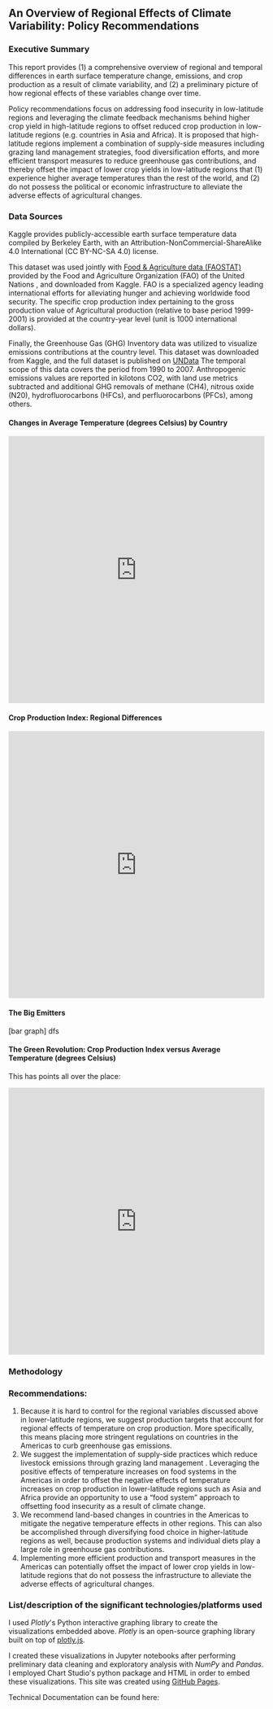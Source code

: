## An Overview of Regional Effects of Climate Variability: Policy Recommendations 

### Executive Summary 

This report provides (1) a comprehensive overview of regional and temporal differences in earth surface temperature change, emissions, and crop production as a result of climate variability, and (2) a preliminary picture of how regional effects of these variables change over time. 

Policy recommendations focus on addressing food insecurity in low-latitude regions and leveraging the climate feedback mechanisms behind higher crop yield in high-latitude regions to offset reduced crop production in low-latitude regions (e.g. countries in Asia and Africa). It is proposed that high-latitude regions implement a combination of supply-side measures including grazing land management strategies, food diversification efforts, and more efficient transport measures  to reduce greenhouse gas contributions, and thereby offset the impact of lower crop yields in low-latitude regions that (1) experience higher average temperatures than the rest of the world, and (2) do not possess the political or economic infrastructure to alleviate the adverse effects of agricultural changes. 

### Data Sources

Kaggle provides publicly-accessible earth surface temperature data compiled by Berkeley Earth, with an Attribution-NonCommercial-ShareAlike 4.0 International (CC BY-NC-SA 4.0) license. 

This dataset was used jointly with [Food & Agriculture data (FAOSTAT)](http://www.fao.org/faostat/en/#home) provided by the Food and Agriculture Organization (FAO) of the United Nations , and downloaded from Kaggle. FAO is a specialized agency leading international efforts for alleviating hunger and achieving worldwide food security. The specific crop production index pertaining to the gross production value of Agricultural production (relative to base period 1999-2001) is provided at the country-year level (unit is 1000 international dollars).   

Finally, the Greenhouse Gas (GHG) Inventory data was utilized to visualize emissions contributions at the country level. This dataset was downloaded from Kaggle, and the full dataset is published on [UNData](http://data.un.org/Explorer.aspx) The temporal scope of this data covers the period from 1990 to 2007. Anthropogenic emissions values are reported in kilotons CO2, with land use metrics subtracted and additional GHG removals of methane (CH4), nitrous oxide (N20), hydrofluorocarbons (HFCs), and perfluorocarbons (PFCs), among others. 


#### Changes in Average Temperature (degrees Celsius) by Country 

<iframe id="igraph" scrolling="no" style="border:none;" seamless="seamless" src="https://plotly.com/~at1112/1.embed" height="525" width="100%"></iframe>

#### Crop Production Index: Regional Differences

<iframe id="igraph" scrolling="no" style="border:none;" seamless="seamless" src="https://plotly.com/~at1112/7.embed" height="525" width="100%"></iframe>

#### The Big Emitters
 [bar graph]
 dfs

#### The Green Revolution: Crop Production Index versus Average Temperature (degrees Celsius)
This has points all over the place:

<iframe id="igraph" scrolling="no" style="border:none;" seamless="seamless" src="https://plotly.com/~at1112/10.embed" height="525" width="100%"></iframe>


### Methodology

### Recommendations:

1.	Because it is hard to control for the regional variables discussed above in lower-latitude regions, we suggest production targets that account for regional effects of temperature on crop production. More specifically, this means placing more stringent regulations on countries in the Americas to curb greenhouse gas emissions. 
2.	We suggest the implementation of supply-side practices which reduce livestock emissions through grazing land management . Leveraging the positive effects of temperature increases on food systems in the Americas in order to offset the negative effects of temperature increases on crop production in lower-latitude regions such as Asia and Africa provide an opportunity to use a “food system” approach to offsetting food insecurity as a result of climate change. 
3.	We recommend land-based changes in countries in the Americas to mitigate the negative temperature effects in other regions. This can also be accomplished through diversifying food choice in higher-latitude regions as well, because production systems and individual diets play a large role in greenhouse gas contributions. 
4.	Implementing more efficient production and transport measures in the Americas can potentially offset the impact of lower crop yields in low-latitude regions that do not possess the infrastructure to alleviate the adverse effects of agricultural changes.

 
### List/description of the significant technologies/platforms used
I used *Plotly*'s Python interactive graphing library to create the visualizations embedded above. *Plotly* is an open-source graphing library built on top of [plotly.js](https://plotly.com/javascript/). 

I created these visualizations in Jupyter notebooks after performing preliminary data cleaning and exploratory analysis with *NumPy* and *Pandas*. I employed Chart Studio's python package and HTML in order to embed these visualizations. This site was created using [GitHub Pages](https://pages.github.com/).

Technical Documentation can be found here:





